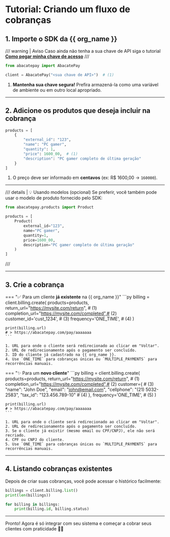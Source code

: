 # Tutorial: Criando um fluxo de cobranças

## 1. Importe o SDK da {{ org_name }}
/// warning | Aviso
Caso ainda não tenha a sua chave de API siga o tutorial [**Como pegar minha chave de acesso**](/tutorials/getting_api_key/)
///

```py
from abacatepay import AbacatePay

client = AbacatePay("<sua chave de API>")  # (1)
```

1. **Mantenha sua chave segura!** Prefira armazená-la como uma variável de ambiente ou em outro local apropriado.

---

## 2. Adicione os produtos que deseja incluir na cobrança

```py
products = [
    {
        "external_id": "123",
        "name": "PC gamer",
        "quantity": 1,
        "price": 1600_00,  # (1)
        "description": "PC gamer completo de última geração"
    }
]
```

1. O preço deve ser informado em **centavos** (ex: R\$ 1600,00 → `160000`).

---

/// details | 💡 Usando modelos (opcional)
Se preferir, você também pode usar o modelo de produto fornecido pelo SDK:

```py
from abacatepay.products import Product

products = [
    Product(
        external_id="123",
        name="PC gamer",
        quantity=1,
        price=1600_00,
        description="PC gamer completo de última geração"
    )
]
```
///

---

## 3. Crie a cobrança
=== "✅ Para um cliente **já existente** na {{ org_name }}"
    ```py
    billing = client.billing.create(
        products=products,
        return_url="https://mysite.com/return",       # (1)
        completion_url="https://mysite.com/completed",# (2)
        customer_id='cust_1234',                      # (3)
        frequency='ONE_TIME',                         # (4)
    )

    print(billing.url)
    # > https://abacatepay.com/pay/aaaaaaa
    ```

    1. URL para onde o cliente será redirecionado ao clicar em "Voltar".
    2. URL de redirecionamento após o pagamento ser concluído.
    3. ID do cliente já cadastrado na {{ org_name }}.
    4. Use `ONE_TIME` para cobranças únicas ou `MULTIPLE_PAYMENTS` para recorrências manuais.

=== "✨ Para um **novo cliente**"
    ```py
    billing = client.billing.create(
        products=products,
        return_url="https://mysite.com/return",       # (1)
        completion_url="https://mysite.com/completed",# (2)
        customer={                                    # (3)
            "name": "John Doe",
            "email": "john@email.com",
            "cellphone": "(21) 5032-2583",
            "tax_id": "123.456.789-10"                # (4)
        },
        frequency='ONE_TIME',                         # (5)
    )

    print(billing.url)
    # > https://abacatepay.com/pay/aaaaaaa
    ```

    1. URL para onde o cliente será redirecionado ao clicar em "Voltar".
    2. URL de redirecionamento após o pagamento ser concluído.
    3. Se o cliente já existir (mesmo email ou CPF/CNPJ), ele não será recriado.
    4. CPF ou CNPJ do cliente.
    5. Use `ONE_TIME` para cobranças únicas ou `MULTIPLE_PAYMENTS` para recorrências manuais.

---

## 4. Listando cobranças existentes

Depois de criar suas cobranças, você pode acessar o histórico facilmente:

```py
billings = client.billing.list()
print(len(billings))

for billing in billings:
    print(billing.id, billing.status)
```

---

Pronto! Agora é só integrar com seu sistema e começar a cobrar seus clientes com praticidade 🚀😊
